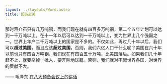 ```yaml
---
layout: ../layouts/Word.astro
title: 超英赶美
---
```


那时蒋介石只有几万吨钢，而我们现在就有四百多万吨钢，第二个五年计划可以达到一千万吨以上。在十一年以后可以达到一千万吨以上，变为世界上几个强国之一。世界上年产二千万吨以上的国家是不多的。不仅如此，再过几十年以后，我们可以**超过美国**，而且应该**超过美国**，否则，我们六亿人口干什么呢？美国在六十年以前也只有四百万吨钢，我们现在有四百五十万吨，比美国落后。如果我们几十年赶不上，就要杀掉一批人，要开除地球籍。否则，我们就对不起世界各国，对世界的贡献不大。

—— 毛泽东 [在八大预备会议上的讲话](https://www.marxists.org/chinese/maozedong/1968/3-087.htm)